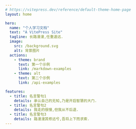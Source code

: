 ```yaml
---
# https://vitepress.dev/reference/default-theme-home-page
layout: home

hero:
  name: "个人学习文档"
  text: "A VitePress Site"
  tagline: 长路漫漫,任重道远.
  image:
    src: /background.svg
    alt: 背景图片 
  actions:
    - theme: brand
      text: 第一个示例
      link: /markdown-examples
    - theme: alt
      text: 第二个示例
      link: /api-examples

features:
  - title: 名言警句1
    details: 承认自己的无知,乃是开启智慧的大门.
  - title: 名言警句2
    details: 我走的很慢,但我从不后退.
  - title: 名言警句3
    details: 路漫漫其修远兮,吾将上下而求索.
---
```


